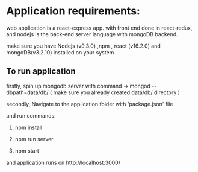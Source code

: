 # Application requirements:
web application is a react-express app. with front end done in react-redux, and nodejs is the back-end server language with mongoDB backend.

make sure you have Nodejs (v9.3.0) ,npm , react (v16.2.0) and mongoDB(v3.2.10) installed on your system

## To run application


firstly, spin up mongodb server with command -> mongod --dbpath=data/db/ ( make sure you already created data/db/ directory )

secondly, Navigate to the application folder with 'package.json' file

and run commands:

1.
	npm install

2.	
	npm run server
	

3. 	npm start
	
	
and application runs on http://localhost:3000/

